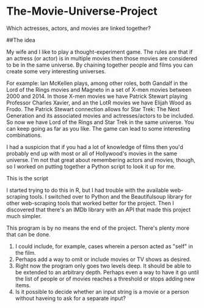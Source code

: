 # The-Movie-Universe-Project
Which actresses, actors, and movies are linked together?

##The idea

My wife and I like to play a thought-experiment game. The rules are that if an actress (or actor) is in multiple movies then those movies are considered to be in the same universe. By chaining together people and films you can create some very interesting universes.

For example:
Ian McKellen plays, among other roles, both Gandalf in the Lord of the Rings movies and Magneto in a set of X-men movies between 2000 and 2014.
In those X-men movies we have Patrick Stewart playing Professor Charles Xavier, and an the LotR movies we have Elijah Wood as Frodo.
The Patrick Stewart connection allows for Star Trek: The Next Generation and its associated movies and actresses/actors to be included.
So now we have Lord of the Rings and Star Trek in the same universe.
You can keep going as far as you like. The game can lead to some interesting combinations.

I had a suspicion that if you had a lot of knowledge of films then you'd probably end up with most or all of Hollywood's movies in the same universe. I'm not that great about remembering actors and movies, though, so I worked on putting together a Python script to look it up for me.

This is the script

I started trying to do this in R, but I had trouble with the available web-scraping tools.
I switched over to Python and the Beautifulsoup library for other web-scraping tools that worked better for the project.
Then I discovered that there's an IMDb library with an API that made this project much simpler.

This program is by no means the end of the project. There's plenty more that can be done.
1. I could include, for example, cases wherein a person acted as "self" in the film.
2. Perhaps add a way to omit or include movies or TV shows as desired.
3. Right now the program only goes two levels deep. It should be able to be extended to an arbitrary depth. Perhaps even a way to have it go until the list of people or of movies reaches a threshold or stops adding new items.
4. Is it possible to decide whether an input string is a movie or a person without haveing to ask for a separate input?
